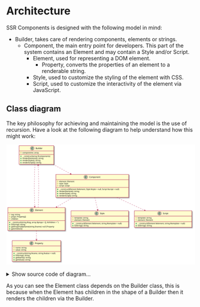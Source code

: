 # Architecture

SSR Components is designed with the following model in mind:

-   Builder, takes care of rendering components, elements or strings.
    -   Component, the main entry point for developers. This part of the system contains an Element and may contain a Style and/or Script.
        -   Element, used for representing a DOM element.
            -   Property, converts the properties of an element to a renderable string.
        -   Style, used to customize the styling of the element with CSS.
        -   Script, used to customize the interactivity of the element via JavaScript.

## Class diagram

The key philosophy for achieving and maintaining the model is the use of recursion. Have a look at the following diagram to help understand how this might work:

![](./assets/main-class-diagram.svg)

<details>
<summary>Show source code of diagram...</summary>

```plantuml:main-class-diagram
class Builder {
    # components: array
    + __construct(array $components)
    + renderElements(): string
    + renderStyles(): string
    + renderScripts(): string
}

class Component {
    # element: Element
    # style: Style
    # script: script
    + __construct(Element $element, Style $style = null, Script $script = null)
    + renderElement(): string
    + renderStyle(): string
    + renderScript(): string
}

class Element {
    # tag: string
    # props: Property[]
    # children
    + __construct(string $tag, array $props = [], $children = '')
    + toString(): string
    + getPropertyValue(string $name): null|string
    + setPropertyValue(string $name, string $value = null): void
    + getChildren()
}

class Property {
    # name: string
    # value: string
    + __construct(string $name, string $value = null)
    + toString(): string
    + getName(): string
    + getValue(): string
}

class Style {
    # template: string
    # element: Element
    + __construct(Element $element, string $template = null)
    + toString(): string
}

class Script {
    # template: string
    # element: Element
    + __construct(Element $element, string $template = null)
    + toString(): string
}

Builder ..> Component
Builder ..> Element
Component ..> Element
Component ..> Style
Component ..> Script
Element ..> Property
Element ..> Builder

@enduml
```

</details>

As you can see the Element class depends on the Builder class, this is because when the Element has children in the shape of a Builder then it renders the children via the Builder.
